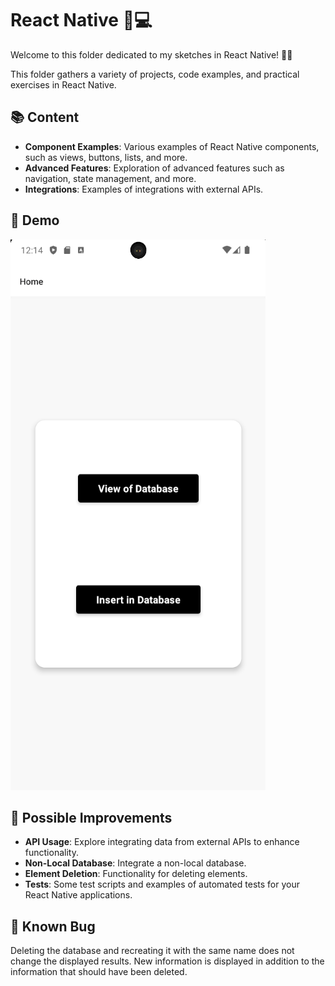# React Native 📱💻

Welcome to this folder dedicated to my sketches in React Native! 🎨📝

This folder gathers a variety of projects, code examples, and practical exercises in React Native.

## 📚 Content

- **Component Examples**: Various examples of React Native components, such as views, buttons, lists, and more.
- **Advanced Features**: Exploration of advanced features such as navigation, state management, and more.
- **Integrations**: Examples of integrations with external APIs.

## 🎥 Demo

[![Demo](assets/images/imgdemo.png "Click to see the video")](assets/videos/demo.mp4)

## 🌱 Possible Improvements

- **API Usage**: Explore integrating data from external APIs to enhance functionality.
- **Non-Local Database**: Integrate a non-local database.
- **Element Deletion**: Functionality for deleting elements.
- **Tests**: Some test scripts and examples of automated tests for your React Native applications.

## 🐞 Known Bug

Deleting the database and recreating it with the same name does not change the displayed results. New information is displayed in addition to the information that should have been deleted.
